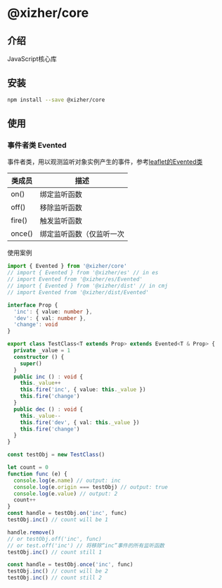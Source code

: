 # @xizher/core
## 介绍

JavaScript核心库

## 安装

```bash
npm install --save @xizher/core
```

## 使用

### 事件者类 Evented

事件者类，用以观测监听对象实例产生的事件，参考[leaflet的Evented类](https://leafletjs.com/reference-1.7.1.html#evented)

| 类成员 | 描述                     |
| ------ | ------------------------ |
| on()   | 绑定监听函数             |
| off()  | 移除监听函数             |
| fire() | 触发监听函数             |
| once() | 绑定监听函数（仅监听一次 |

使用案例

```typescript
import { Evented } from '@xizher/core'
// import { Evented } from '@xizher/es' // in es
// import Evented from '@xizher/es/Evented'
// import { Evented } from '@xizher/dist' // in cmj
// import Evented from '@xizher/dist/Evented'

interface Prop {
  'inc': { value: number },
  'dev': { val: number },
  'change': void
}

export class TestClass<T extends Prop> extends Evented<T & Prop> {
  private _value = 1
  constructor () {
    super()
  }
  public inc () : void {
    this._value++
    this.fire('inc', { value: this._value })
    this.fire('change')
  }
  public dec () : void {
    this._value--
    this.fire('dev', { val: this._value })
    this.fire('change')
  }
}

const testObj = new TestClass()

let count = 0
function func (e) {
  console.log(e.name) // output: inc
  console.log(e.origin === testObj) // output: true
  console.log(e.value) // output: 2
  count++
}
const handle = testObj.on('inc', func)
testObj.inc() // count will be 1

handle.remove()
// or testObj.off('inc', func)
// or test.off('inc') // 将移除“inc”事件的所有监听函数
testObj.inc() // count still 1

const handle = testObj.once('inc', func)
testObj.inc() // count will be 2
testObj.inc() // count still 2

```

